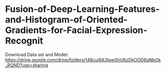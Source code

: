 # Fusion-of-Deep-Learning-Features-and-Histogram-of-Oriented-Gradients-for-Facial-Expression-Recognit

Download Data set and Model: https://drive.google.com/drive/folders/148cul8A3IgwShU6zDkOOD8qNbOk_RQND?usp=sharing
